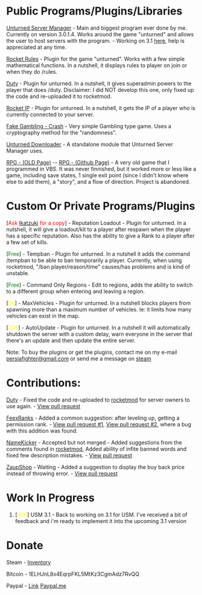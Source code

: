 <h1>Public Programs/Plugins/Libraries</h1>

[Unturned Server Manager](/UnturnedServerManager/) - Main and biggest program ever done by me. Currently on version 3.0.1.4. Works around the game "unturned" and allows the user to host servers with the program. - Working on 3.1 [here](https://github.com/persiafighter/UnturnedServerManager/tree/Beta-3.1), help is appreciated at any time.

[Rocket Rules](/Rocket-Rules/) - Plugin for the game "unturned". Works with a few simple mathematical functions. In a nutshell, it displays rules to player on join or when they do /rules.

[Duty](https://github.com/Ev1dentFir3/Duty) - Plugin for unturned. In a nutshell, it gives superadmin powers to the player that does /duty. Disclaimer: I did NOT develop this one, only fixed up the code and re-uploaded it to rocketmod.

[Rocket IP](https://github.com/persiafighter/Rocket-IP) - Plugin for unturned. In a nutshell, it gets the IP of a player who is currently connected to your server.

[Fake Gambling - Crash](https://github.com/persiafighter/FakeGambling-Crash) - Very simple Gambling type game. Uses a cryptography method for the "randomness".

[Unturned Downloader](https://github.com/persiafighter/unturned-downloader) - A standalone module that Unturned Server Manager uses.

[RPG - (OLD Page)](http://rpg-v2.boards.net/) -- [RPG - (Github Page)](https://github.com/persiafighter/RPG) - A very old game that I programmed in VBS. It was never finnished, but it worked more or less like a game, including save states, 1 single exit point (since I didn't know where else to add them), a "story", and a flow of direction. Project is abandoned.

<h1>Custom Or Private Programs/Plugins</h1>

[<span style="color:red">Ask [Ikatzuki](http://steamcommunity.com/id/Ikatzuki1/) for a copy</span>] - Reputation Loadout - Plugin for unturned. In a nutshell, it will give a loadout/kit to a player after respawn when the player has a specific reputation. Also has the ability to give a Rank to a player after a few set of kills.

[<span style="color:green">Free</span>] - Tempban - Plugin for unturned. In a nutshell it adds the command /tempban to be able to ban temporarily a player. Currently, when using rocketmod, "/ban player/reason/time" causes/has problems and is kind of unstable.

[<span style="color:green">Free</span>] - Command Only Regions - Edit to regions, adds the ability to switch to a different group when entering and leaving a region.

[<span style="color:yellow">5€</span>] - MaxVehicles - Plugin for unturned. In a nutshell blocks players from spawning more than a maximum number of vehicles. Ie: it limits how many vehicles can exist in the map.

[<span style="color:yellow">20€</span>] - AutoUpdate - Plugin for unturned. In a nutshell it will automatically shutdown the server with a custom delay, warn everyone in the server that there's an update and then update the entire server.

Note: To buy the plugins or get the plugins, contact me on my e-mail persiafighter@gmail.com or send me a message on [steam](https://steamcommunity.com/id/persiafighter)

<h1>Contributions:</h1>

[Duty](https://github.com/Ev1dentFir3/Duty) - Fixed the code and re-uploaded to [rocketmod](https://dev.rocketmod.net/plugins/duty-revived/) for server owners to use again. - [View pull request](https://github.com/Ev1dentFir3/Duty/pull/3)

[FeexRanks](https://github.com/Freenex1911/FeexRanks) - Added a common suggestion: after leveling up, getting a permission rank. - [View pull request #1](https://github.com/Freenex1911/FeexRanks/pull/2), [View pull request #2](https://github.com/Freenex1911/FeexRanks/pull/5), where a bug with this addition was found.

[NameKicker](https://github.com/Teyhota/NameKicker) - Accepted but not merged - Added suggestions from the comments found in [rocketmod](https://dev.rocketmod.net/plugins/namekicker/), Added ability of infite banned words and fixed few description mistakes. - [View pull request](https://github.com/Teyhota/NameKicker/pull/1)

[ZaupShop](https://github.com/RocketModPlugins/ZaupShop) - Waiting - Added a suggestion to display the buy back price instead of throwing error. - [View pull request](https://github.com/RocketModPlugins/ZaupShop/pull/2)

<h1>Work In Progress</h1>

<ol>
<li>[<span style="color:yellow">WIP</span>] USM 3.1 - Back to working on 3.1 for USM. I've received a bit of feedback and i'm ready to implement it into the upcoming 3.1 version</li>
</ol>

<h1>Donate</h1>

Steam - [Inventory](https://steamcommunity.com/tradeoffer/new/?partner=171975117&token=nPB07kkc)

Bitcoin - 1ELHJnL8x4EqrpFKL5MtKz3CgmAdz7RvQQ

Paypal - [Link](https://www.paypal.com/cgi-bin/webscr?cmd=_s-xclick&hosted_button_id=BHLUBET4ZXBC2) [Paypal.me](https://www.paypal.me/persiafighter)
